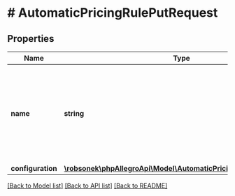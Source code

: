 # # AutomaticPricingRulePutRequest

## Properties

Name | Type | Description | Notes
------------ | ------------- | ------------- | -------------
**name** | **string** | The rule name. Default rule names are automatically translated based on the value provided in the the \&quot;Accept-Language\&quot; header. |
**configuration** | [**\robsonek\phpAllegroApi\Model\AutomaticPricingRuleConfiguration**](AutomaticPricingRuleConfiguration.md) |  |

[[Back to Model list]](../../README.md#models) [[Back to API list]](../../README.md#endpoints) [[Back to README]](../../README.md)
